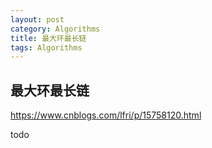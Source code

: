 ```yaml
---
layout: post
category: Algorithms
title: 最大环最长链
tags: Algorithms
---
```


## 最大环最长链

https://www.cnblogs.com/lfri/p/15758120.html



todo
